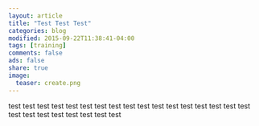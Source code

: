 ```yaml
---
layout: article
title: "Test Test Test"
categories: blog
modified: 2015-09-22T11:38:41-04:00
tags: [training]
comments: false
ads: false
share: true
image:
  teaser: create.png
---
```



test test test test test 
test test test test test 
test test test test test 
test test test test test 
test test test test test 




